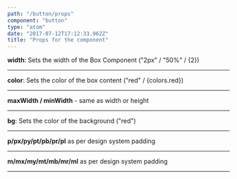 ```yaml
---
path: "/button/props"
component: "button"
type: "atom"
date: "2017-07-12T17:12:33.962Z"
title: "Props for the component"
---
```


**width**: Sets the width of the Box Component ("2px" / "50%" / {2})
***
**color**: Sets the color of the box content ("red" / {colors.red})
***
**maxWidth / minWidth** - same as width or height
***
**bg**: Sets the color of the background ("red")
***
**p/px/py/pt/pb/pr/pl** as per design system padding
***
**m/mx/my/mt/mb/mr/ml** as per design system padding
***

